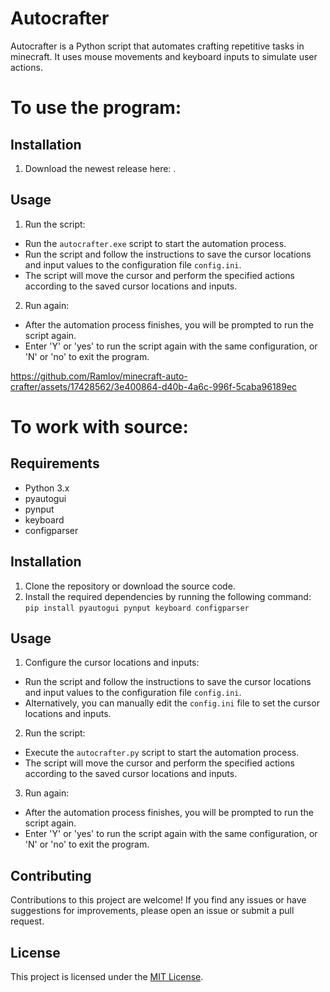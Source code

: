 # Autocrafter

Autocrafter is a Python script that automates crafting repetitive tasks in minecraft. It uses mouse movements and keyboard inputs to simulate user actions.

# To use the program:
## Installation

1. Download the newest release here: .

## Usage

1. Run the script:
- Run the `autocrafter.exe` script to start the automation process.
- Run the script and follow the instructions to save the cursor locations and input values to the configuration file `config.ini`.
- The script will move the cursor and perform the specified actions according to the saved cursor locations and inputs.

2. Run again:
- After the automation process finishes, you will be prompted to run the script again.
- Enter 'Y' or 'yes' to run the script again with the same configuration, or 'N' or 'no' to exit the program.



https://github.com/Ramlov/minecraft-auto-crafter/assets/17428562/3e400864-d40b-4a6c-996f-5caba96189ec


# To work with source:

## Requirements

- Python 3.x
- pyautogui
- pynput
- keyboard
- configparser

## Installation

1. Clone the repository or download the source code.
2. Install the required dependencies by running the following command:
`pip install pyautogui pynput keyboard configparser`


## Usage

1. Configure the cursor locations and inputs:
- Run the script and follow the instructions to save the cursor locations and input values to the configuration file `config.ini`.
- Alternatively, you can manually edit the `config.ini` file to set the cursor locations and inputs.

2. Run the script:
- Execute the `autocrafter.py` script to start the automation process.
- The script will move the cursor and perform the specified actions according to the saved cursor locations and inputs.

3. Run again:
- After the automation process finishes, you will be prompted to run the script again.
- Enter 'Y' or 'yes' to run the script again with the same configuration, or 'N' or 'no' to exit the program.

## Contributing

Contributions to this project are welcome! If you find any issues or have suggestions for improvements, please open an issue or submit a pull request.

## License

This project is licensed under the [MIT License](LICENSE).
